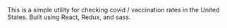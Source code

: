 This is a simple utility for checking covid / vaccination rates in the United States. Built using React, Redux, and sass.
